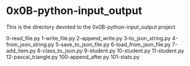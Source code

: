 # 0x0B-python-input_output
This is the directory devoted to the 0x0B-python-input_output project

0-read_file.py
1-write_file.py
2-append_write.py
3-to_json_string.py
4-from_json_string.py
5-save_to_json_file.py
6-load_from_json_file.py
7-add_item.py
8-class_to_json.py
9-student.py
10-student.py
11-student.py
12-pascal_triangle.py
100-append_after.py
101-stats.py
